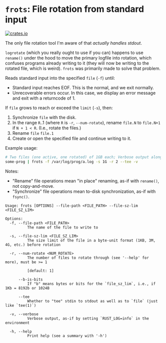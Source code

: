 # `frots`: File rotation from standard input

[![crates.io](https://img.shields.io/crates/v/frots.svg)](https://crates.io/crates/frots)

The only file rotation tool I'm aware of that *actually handles stdout*.

`logrotate` (which you really ought to use if you can) happens to use `rename()`
under the hood to move the primary logfile into rotation, which confuses programs
already writing to it (they will now be writing to the rotated file, which is weird).
`frots` was primarily made to solve that problem.

Reads standard input into the specified `file` (`-f`) until:
- Standard input reaches EOF. This is the normal, and we exit normally.
- Unrecoverable errors occur. In this case, we display an error message
  and exit with a returncode of 1.

If `file` grows to reach or exceed the `limit` (`-s`), then:
1. Synchronize `file` with the disk.
2. In the range `R`..1 (where `R` is `-r`, `--num-rotate`),
   rename `file.N` to `file.N+1` if `N + 1 < R`. (I.e., rotate the files.)
3. Rename `file` `file.1`
4. Create or open the specified file and continue writing to it.

Example usage:
```sh
# Two files (one active, one rotated) of 1GB each; Verbose output along with "tee"ing
some-prog | frots -f /var/log/prog/a.log -s 1G -r 2 --tee -v
```

Notes:
- "Rename" file operations mean "in place" renaming, as-if with `rename()`, not copy-and-move.
- "Synchronize" file operations mean to-disk synchronization, as-if with `fsync()`.

```
Usage: frots [OPTIONS] --file-path <FILE_PATH> --file-sz-lim <FILE_SZ_LIM>

Options:
  -f, --file-path <FILE_PATH>
          The name of the file to write to

  -s, --file-sz-lim <FILE_SZ_LIM>
          The size limit of the file in a byte-unit format (1KB, 3M, 4G, etc.) before rotation

  -r, --num-rotate <NUM_ROTATE>
          The number of files to rotate through (see '--help' for more), must be >= 1
          
          [default: 1]

      --b-is-bits
          If "b" means bytes or bits for the `file_sz_lim`, i.e., if 1Kb = 8192b or 1024B

      --tee
          Whether to "tee" stdin to stdout as well as to `file` (just like `tee(1)`)

  -v, --verbose
          Verbose output, as-if by setting `RUST_LOG=info` in the environment

  -h, --help
          Print help (see a summary with '-h')
```
